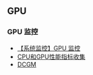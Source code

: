 


## GPU


### GPU 监控

- [【系统监控】GPU 监控](https://houmin.cc/posts/b4058e1b/)
- [CPU和GPU性能指标收集](https://blog.csdn.net/TH_NUM/article/details/128305548)
- [DCGM](https://docs.nvidia.com/datacenter/dcgm/latest/user-guide/index.html)


